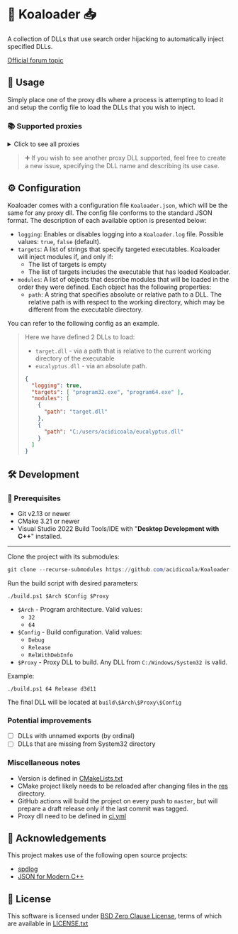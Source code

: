 # 🐨 Koaloader 📥

A collection of DLLs that use search order hijacking to automatically inject specified DLLs.

[Official forum topic](https://cs.rin.ru/forum/viewtopic.php?p=2536753#p2536753)

## 🚀 Usage

Simply place one of the proxy dlls where a process is attempting to load it and setup the config file to load the DLLs
that you wish to inject.

### 📚 Supported proxies

<details><summary>Click to see all proxies</summary>

- [x] **audioses.dll**
- [x] **d3d9.dll**
- [x] **d3d10.dll**
- [x] **d3d11.dll**
- [x] **dinput8.dll**
- [x] **dwmapi.dll**
- [x] **dxgi.dll**
- [x] **glu32.dll**
- [x] **hid.dll**
- [x] **iphlpapi.dll**
- [x] **msasn1.dll**
- [x] **opengl32.dll**
- [x] **profapi.dll**
- [x] **propsys.dll**
- [x] **version.dll**
- [x] **winhttp.dll**
- [x] **wldp.dll**
- [x] **winmm.dll**
- [x] **xinput9_1_0.dll**
</details>

> ➕ If you wish to see another proxy DLL supported, feel free to create a new issue, specifying the DLL name and describing its use case.

## ⚙ Configuration

Koaloader comes with a configuration file `Koaloader.json`, which will be the same for any proxy dll. The config file
conforms to the standard JSON format. The description of each available option is presented below:

* `logging`: Enables or disables logging into a `Koaloader.log` file. Possible values: `true`, `false` (default).
* `targets`: A list of strings that specify targeted executables. Koaloader will inject modules if, and only if:
    * The list of targets is empty
    * The list of targets includes the executable that has loaded Koaloader.
* `modules`: A list of objects that describe modules that will be loaded in the order they were defined. Each object has
  the following properties:
    * `path`:  A string that specifies absolute or relative path to a DLL. The relative path is with respect to the working directory, which may be different from the executable directory.

You can refer to the following config as an example.

> Here we have defined 2 DLLs to load:
>
> * `target.dll` - via a path that is relative to the current working directory of the executable
> * `eucalyptus.dll` - via an absolute path.
>
> ```json
> {
>   "logging": true,
>   "targets": [ "program32.exe", "program64.exe" ],
>   "modules": [
>     {
>       "path": "target.dll"
>     },
>     {
>       "path": "C:/users/acidicoala/eucalyptus.dll"
>     }
>   ]
> }
> ```

## 🛠 Development

### 🚥 Prerequisites

* Git v2.13 or newer
* CMake 3.21 or newer
* Visual Studio 2022 Build Tools/IDE with "**Desktop Development with C++**" installed.

___
Clone the project with its submodules:

```powershell
git clone --recurse-submodules https://github.com/acidicoala/Koaloader.git
```

Run the build script with desired parameters:

```shell
./build.ps1 $Arch $Config $Proxy
```

* `$Arch` - Program architecture. Valid values:
    * `32`
    * `64`
* `$Config` - Build configuration. Valid values:
    * `Debug`
    * `Release`
    * `RelWithDebInfo`
* `$Proxy` - Proxy DLL to build. Any DLL from `C:/Windows/System32 `is valid.

Example:

```shell
./build.ps1 64 Release d3d11
```

The final DLL will be located at
`build\$Arch\$Proxy\$Config`

### Potential improvements

- [ ] DLLs with unnamed exports (by ordinal)
- [ ] DLLs that are missing from System32 directory

### Miscellaneous notes

- Version is defined in [CMakeLists.txt](./CMakeLists.txt)
- CMake project likely needs to be reloaded after changing files in the [res](./res) directory.
- GitHub actions will build the project on every push to `master`, but will prepare a draft release only if the last
  commit was tagged.
- Proxy dll need to be defined in [ci.yml](.github/workflows/ci.yml)

## 👋 Acknowledgements

This project makes use of the following open source projects:

- [spdlog](https://github.com/gabime/spdlog)
- [JSON for Modern C++](https://github.com/nlohmann/json)

## 📄 License

This software is licensed under [BSD Zero Clause  License], terms of which are available in [LICENSE.txt]

[BSD Zero Clause  License]: https://choosealicense.com/licenses/0bsd/

[LICENSE.txt]: LICENSE.txt

